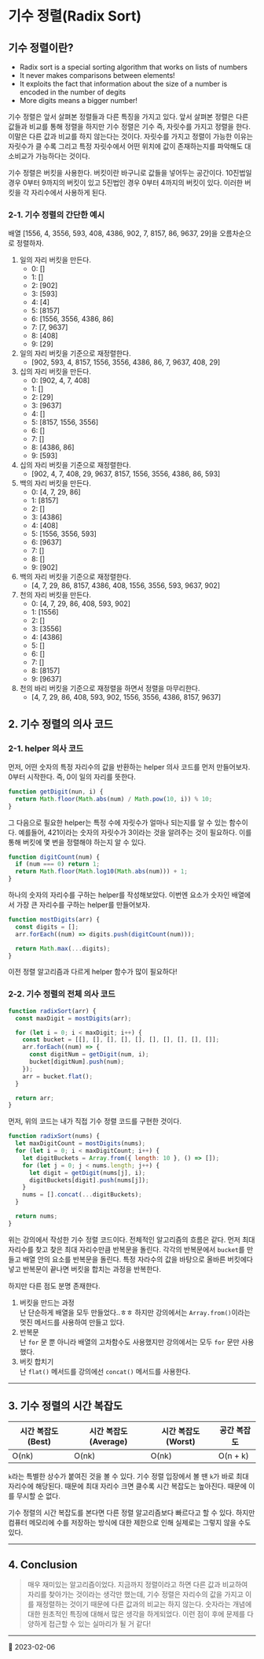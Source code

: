 # 기수 정렬(Radix Sort)

## 기수 정렬이란?

- Radix sort is a special sorting algorithm that works on lists of numbers
- It never makes comparisons between elements!
- It exploits the fact that information about the size of a number is encoded in the number of degits
- More digits means a bigger number!

기수 정렬은 앞서 살펴본 정렬들과 다른 특징을 가지고 있다. 앞서 살펴본 정렬은 다른 값들과 비교를 통해 정렬을 하지만 기수 정렬은 기수 즉, 자릿수를 가지고 정렬을 한다. 이말은 다른 값과 비교를 하지 않는다는 것이다. 자릿수를 가지고 정렬이 가능한 이유는 자릿수가 클 수록 그리고 특정 자릿수에서 어떤 위치에 값이 존재하는지를 파악해도 대소비교가 가능하다는 것이다.

기수 정렬은 버킷을 사용한다. 버킷이란 바구니로 값들을 넣어두는 공간이다. 10진법일 경우 0부터 9까지의 버킷이 있고 5진법인 경우 0부터 4까지의 버킷이 있다. 이러한 버킷을 각 자리수에서 사용하게 된다.

### 2-1. 기수 정렬의 간단한 예시

배열 [1556, 4, 3556, 593, 408, 4386, 902, 7, 8157, 86, 9637, 29]을 오름차순으로 정렬하자.

1. 일의 자리 버킷을 만든다.
   - 0: []
   - 1: []
   - 2: [902]
   - 3: [593]
   - 4: [4]
   - 5: [8157]
   - 6: [1556, 3556, 4386, 86]
   - 7: [7, 9637]
   - 8: [408]
   - 9: [29]
2. 일의 자리 버킷을 기준으로 재정렬한다.
   - [902, 593, 4, 8157, 1556, 3556, 4386, 86, 7, 9637, 408, 29]
3. 십의 자리 버킷을 만든다.
   - 0: [902, 4, 7, 408]
   - 1: []
   - 2: [29]
   - 3: [9637]
   - 4: []
   - 5: [8157, 1556, 3556]
   - 6: []
   - 7: []
   - 8: [4386, 86]
   - 9: [593]
4. 십의 자리 버킷을 기준으로 재정렬한다.
   - [902, 4, 7, 408, 29, 9637, 8157, 1556, 3556, 4386, 86, 593]
5. 백의 자리 버킷을 만든다.
   - 0: [4, 7, 29, 86]
   - 1: [8157]
   - 2: []
   - 3: [4386]
   - 4: [408]
   - 5: [1556, 3556, 593]
   - 6: [9637]
   - 7: []
   - 8: []
   - 9: [902]
6. 백의 자리 버킷을 기준으로 재정렬한다.
   - [4, 7, 29, 86, 8157, 4386, 408, 1556, 3556, 593, 9637, 902]
7. 천의 자리 버킷을 만든다.
   - 0: [4, 7, 29, 86, 408, 593, 902]
   - 1: [1556]
   - 2: []
   - 3: [3556]
   - 4: [4386]
   - 5: []
   - 6: []
   - 7: []
   - 8: [8157]
   - 9: [9637]
8. 천의 바리 버킷을 기준으로 재정렬을 하면서 정렬을 마무리한다.
   - [4, 7, 29, 86, 408, 593, 902, 1556, 3556, 4386, 8157, 9637]

## 2. 기수 정렬의 의사 코드

### 2-1. helper 의사 코드

먼저, 어떤 숫자의 특정 자리수의 값을 반환하는 helper 의사 코드를 먼저 만들어보자. 0부터 시작한다. 즉, 0이 일의 자리를 뜻한다.

```javascript
function getDigit(nun, i) {
  return Math.floor(Math.abs(num) / Math.pow(10, i)) % 10;
}
```

그 다음으로 필요한 helper는 특정 수에 자릿수가 얼마나 되는지를 알 수 있는 함수이다. 예를들어, 421이라는 숫자의 자릿수가 3이라는 것을 알려주는 것이 필요하다. 이를 통해 버킷에 몇 번을 정렬해야 하는지 알 수 있다.

```javascript
function digitCount(num) {
  if (num === 0) return 1;
  return Math.floor(Math.log10(Math.abs(num))) + 1;
}
```

하나의 숫자의 자리수를 구하는 helper를 작성해보았다. 이번엔 요소가 숫자인 배열에서 가장 큰 자리수를 구하는 helper를 만들어보자.

```javascript
function mostDigits(arr) {
  const digits = [];
  arr.forEach((num) => digits.push(digitCount(num)));

  return Math.max(...digits);
}
```

이전 정렬 알고리즘과 다르게 helper 함수가 많이 필요하다!

### 2-2. 기수 정렬의 전체 의사 코드

```javascript
function radixSort(arr) {
  const maxDigit = mostDigits(arr);

  for (let i = 0; i < maxDigit; i++) {
    const bucket = [[], [], [], [], [], [], [], [], [], []];
    arr.forEach((num) => {
      const digitNum = getDigit(num, i);
      bucket[digitNum].push(num);
    });
    arr = bucket.flat();
  }

  return arr;
}
```

먼저, 위의 코드는 내가 직접 기수 정렬 코드를 구현한 것이다.

```javascript
function radixSort(nums) {
  let maxDigitCount = mostDigits(nums);
  for (let i = 0; i < maxDigitCount; i++) {
    let digitBuckets = Array.from({ length: 10 }, () => []);
    for (let j = 0; j < nums.length; j++) {
      let digit = getDigit(nums[j], i);
      digitBuckets[digit].push(nums[j]);
    }
    nums = [].concat(...digitBuckets);
  }

  return nums;
}
```

위는 강의에서 작성한 기수 정렬 코드이다. 전체적인 알고리즘의 흐름은 같다. 먼저 최대 자리수를 찾고 찾은 최대 자리수만큼 반복문을 돌린다. 각각의 반복문에서 `bucket`를 만들고 배열 안의 요소를 반복문을 돌린다. 특정 자라수의 값을 바탕으로 올바른 버킷에다 넣고 반복문이 끝나면 버킷을 합치는 과정을 반복한다.

하지만 다른 점도 분명 존재한다.

1. 버킷을 만드는 과정  
   난 단순하게 배열을 모두 만들었다..ㅎㅎ 하지만 강의에서는 `Array.from()`이라는 멋진 메서드를 사용하여 만들고 있다.
2. 반복문  
   난 `for` 문 뿐 아니라 배열의 고차함수도 사용했지만 강의에서는 모두 `for` 문만 사용했다.
3. 버킷 합치기  
   난 `flat()` 메서드를 강의에선 `concat()` 메서드를 사용한다.

---

## 3. 기수 정렬의 시간 복잡도

| 시간 복잡도(Best) | 시간 복잡도(Average) | 시간 복잡도(Worst) | 공간 복잡도 |
| ----------------- | -------------------- | ------------------ | ----------- |
| O(nk)             | O(nk)                | O(nk)              | O(n + k)    |

`k`라는 특별한 상수가 붙여진 것을 볼 수 있다. 기수 정렬 입장에서 볼 땐 `k`가 바로 최대 자리수에 해당된다. 때문에 최대 자리수 크면 클수록 시간 복잡도는 높아진다. 때문에 이를 무시할 순 없다.

기수 정렬의 시간 복잡도를 본다면 다른 정렬 알고리즘보다 빠르다고 할 수 있다. 하지만 컴퓨터 메모리에 수를 저장하는 방식에 대한 제한으로 인해 실제로는 그렇지 않을 수도 있다.

---

## 4. Conclusion

> 매우 재미있는 알고리즘이었다. 지금까지 정렬이라고 하면 다른 값과 비교하여 자리를 찾아가는 것이라는 생각만 했는데, 기수 정렬은 자리수의 값을 가지고 이를 재정렬하는 것이기 때문에 다른 값과의 비교는 하지 않는다. 숫자라는 개념에 대한 원초적인 특징에 대해서 많은 생각을 하게되었다. 이런 점이 후에 문제를 다양하게 접근할 수 있는 실마리가 될 거 같다!

---

📅 2023-02-06
